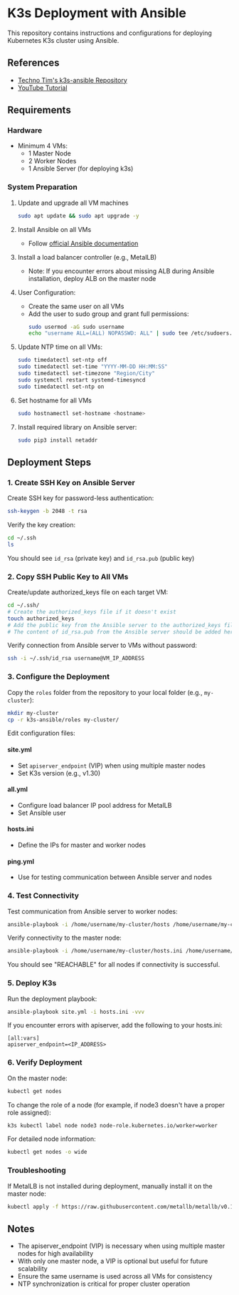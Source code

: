 # K3s Deployment with Ansible

This repository contains instructions and configurations for deploying Kubernetes K3s cluster using Ansible.

## References

- [Techno Tim's k3s-ansible Repository](https://github.com/techno-tim/k3s-ansible)
- [YouTube Tutorial](https://www.youtube.com/watch?v=CbkEWcUZ7zM)

## Requirements

### Hardware
- Minimum 4 VMs:
  - 1 Master Node
  - 2 Worker Nodes
  - 1 Ansible Server (for deploying k3s)

### System Preparation
1. Update and upgrade all VM machines
   ```bash
   sudo apt update && sudo apt upgrade -y
   ```

2. Install Ansible on all VMs
   - Follow [official Ansible documentation](https://docs.ansible.com/ansible/latest/installation_guide/installation_distros.html)

3. Install a load balancer controller (e.g., MetalLB)
   - Note: If you encounter errors about missing ALB during Ansible installation, deploy ALB on the master node

4. User Configuration:
   - Create the same user on all VMs
   - Add the user to sudo group and grant full permissions:
     ```bash
     sudo usermod -aG sudo username
     echo "username ALL=(ALL) NOPASSWD: ALL" | sudo tee /etc/sudoers.d/username
     ```

5. Update NTP time on all VMs:
   ```bash
   sudo timedatectl set-ntp off
   sudo timedatectl set-time "YYYY-MM-DD HH:MM:SS"
   sudo timedatectl set-timezone "Region/City"
   sudo systemctl restart systemd-timesyncd
   sudo timedatectl set-ntp on
   ```

6. Set hostname for all VMs
   ```bash
   sudo hostnamectl set-hostname <hostname>
   ```

7. Install required library on Ansible server:
   ```bash
   sudo pip3 install netaddr
   ```

## Deployment Steps

### 1. Create SSH Key on Ansible Server

Create SSH key for password-less authentication:
```bash
ssh-keygen -b 2048 -t rsa
```

Verify the key creation:
```bash
cd ~/.ssh
ls
```
You should see `id_rsa` (private key) and `id_rsa.pub` (public key)

### 2. Copy SSH Public Key to All VMs

Create/update authorized_keys file on each target VM:
```bash
cd ~/.ssh/
# Create the authorized_keys file if it doesn't exist
touch authorized_keys
# Add the public key from the Ansible server to the authorized_keys file
# The content of id_rsa.pub from the Ansible server should be added here
```

Verify connection from Ansible server to VMs without password:
```bash
ssh -i ~/.ssh/id_rsa username@VM_IP_ADDRESS
```

### 3. Configure the Deployment

Copy the `roles` folder from the repository to your local folder (e.g., `my-cluster`):
```bash
mkdir my-cluster
cp -r k3s-ansible/roles my-cluster/
```

Edit configuration files:

#### site.yml
- Set `apiserver_endpoint` (VIP) when using multiple master nodes
- Set K3s version (e.g., v1.30)

#### all.yml
- Configure load balancer IP pool address for MetalLB
- Set Ansible user

#### hosts.ini
- Define the IPs for master and worker nodes

#### ping.yml
- Use for testing communication between Ansible server and nodes

### 4. Test Connectivity

Test communication from Ansible server to worker nodes:
```bash
ansible-playbook -i /home/username/my-cluster/hosts /home/username/my-cluster/ping.yml
```

Verify connectivity to the master node:
```bash
ansible-playbook -i /home/username/my-cluster/hosts.ini /home/username/my-cluster/ping.yml
```

You should see "REACHABLE" for all nodes if connectivity is successful.

### 5. Deploy K3s

Run the deployment playbook:
```bash
ansible-playbook site.yml -i hosts.ini -vvv
```

If you encounter errors with apiserver, add the following to your hosts.ini:
```
[all:vars]
apiserver_endpoint=<IP_ADDRESS>
```

### 6. Verify Deployment

On the master node:
```bash
kubectl get nodes
```

To change the role of a node (for example, if node3 doesn't have a proper role assigned):
```bash
k3s kubectl label node node3 node-role.kubernetes.io/worker=worker
```

For detailed node information:
```bash
kubectl get nodes -o wide
```

### Troubleshooting

If MetalLB is not installed during deployment, manually install it on the master node:
```bash
kubectl apply -f https://raw.githubusercontent.com/metallb/metallb/v0.13.7/config/manifests/metallb-native.yaml
```

## Notes

- The apiserver_endpoint (VIP) is necessary when using multiple master nodes for high availability
- With only one master node, a VIP is optional but useful for future scalability
- Ensure the same username is used across all VMs for consistency
- NTP synchronization is critical for proper cluster operation